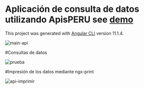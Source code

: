 # Aplicación de consulta de datos utilizando ApisPERU see [demo](https://jontonio.github.io/consulta-api-angular/)

This project was generated with [Angular CLI](https://github.com/angular/angular-cli) version 11.1.4.

![main-api](https://user-images.githubusercontent.com/80183450/110712176-155e1e80-8201-11eb-9e43-4f5fffea4509.png)

#Consultas de datos

![prueba](https://user-images.githubusercontent.com/80183450/110713286-f2803a00-8201-11eb-9b37-d9951a016637.png)

#Impresión de los datos mediante ngx-print

![api-imprimir](https://user-images.githubusercontent.com/80183450/110831605-b0570700-829a-11eb-9800-08cbb739e12f.png)
